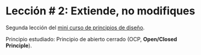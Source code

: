 # Lección # 2: Extiende, no modifiques

Segunda lección del [mini curso de principios de diseño](http://bit.ly/2OrWcpR). 

Principio estudiado: Principio de abierto cerrado (OCP, **Open/Closed Principle**).
